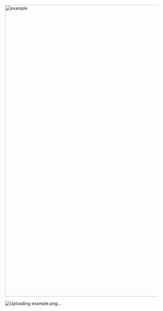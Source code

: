 <img width="960" alt="example" src="https://github.com/user-attachments/assets/f7e451d1-9bff-4817-9575-bad1f42e661d">

![Uploading example.png…]()
